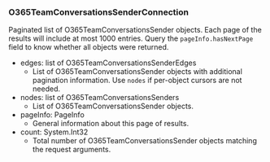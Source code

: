### O365TeamConversationsSenderConnection
Paginated list of O365TeamConversationsSender objects. Each page of the results will include at most 1000 entries. Query the `pageInfo.hasNextPage` field to know whether all objects were returned.

- edges: list of O365TeamConversationsSenderEdges
  - List of O365TeamConversationsSender objects with additional pagination information. Use `nodes` if per-object cursors are not needed.
- nodes: list of O365TeamConversationsSenders
  - List of O365TeamConversationsSender objects.
- pageInfo: PageInfo
  - General information about this page of results.
- count: System.Int32
  - Total number of O365TeamConversationsSender objects matching the request arguments.
